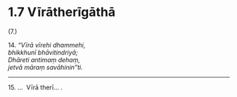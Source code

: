 # 1.7 Vīrātherīgāthā

(7.)

14\. _“Vīrā vīrehi dhammehi,_  
_bhikkhunī bhāvitindriyā;_  
_Dhāreti antimaṃ dehaṃ,_  
_jetvā māraṃ savāhinin”ti._  

---

15\. …  Vīrā therī… .
